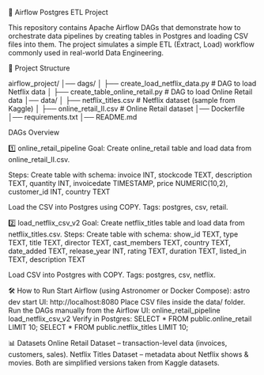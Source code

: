 🚀 Airflow Postgres ETL Project

This repository contains Apache Airflow DAGs that demonstrate how to orchestrate data pipelines by creating tables in Postgres and loading CSV files into them.
The project simulates a simple ETL (Extract, Load) workflow commonly used in real-world Data Engineering.

📂 Project Structure

airflow_project/
│── dags/
│   ├── create_load_netflix_data.py   # DAG to load Netflix data
│   ├── create_table_online_retail.py # DAG to load Online Retail data
│── data/
│   ├── netflix_titles.csv            # Netflix dataset (sample from Kaggle)
│   ├── online_retail_II.csv          # Online Retail dataset
│── Dockerfile
│── requirements.txt
│── README.md


DAGs Overview

1️⃣ online_retail_pipeline
Goal: Create online_retail table and load data from online_retail_II.csv.

Steps:
Create table with schema:
invoice      INT,
stockcode    TEXT,
description  TEXT,
quantity     INT,
invoicedate  TIMESTAMP,
price        NUMERIC(10,2),
customer_id  INT,
country      TEXT

Load the CSV into Postgres using COPY.
Tags: postgres, csv, retail.


2️⃣ load_netflix_csv_v2
Goal: Create netflix_titles table and load data from netflix_titles.csv.
Steps:
Create table with schema:
show_id       TEXT,
type          TEXT,
title         TEXT,
director      TEXT,
cast_members  TEXT,
country       TEXT,
date_added    TEXT,
release_year  INT,
rating        TEXT,
duration      TEXT,
listed_in     TEXT,
description   TEXT

Load CSV into Postgres with COPY.
Tags: postgres, csv, netflix.


🛠️ How to Run
Start Airflow (using Astronomer or Docker Compose):
astro dev start
UI: http://localhost:8080
Place CSV files inside the data/ folder.
Run the DAGs manually from the Airflow UI:
online_retail_pipeline
load_netflix_csv_v2
Verify in Postgres:
SELECT * FROM public.online_retail LIMIT 10;
SELECT * FROM public.netflix_titles LIMIT 10;


📊 Datasets
Online Retail Dataset – transaction-level data (invoices, customers, sales).
Netflix Titles Dataset – metadata about Netflix shows & movies.
Both are simplified versions taken from Kaggle datasets.













